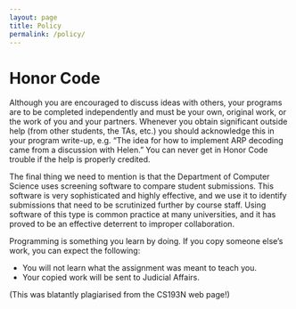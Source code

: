 ```yaml
---
layout: page
title: Policy
permalink: /policy/
---
```


# Honor Code

Although you are encouraged to discuss ideas with others, your programs are to be completed independently and must be your own, original work, or the work of you and your partners. Whenever you obtain significant outside help (from other students, the TAs, etc.) you should acknowledge this in your program write-up, e.g. “The idea for how to implement ARP decoding came from a discussion with Helen.” You can never get in Honor Code trouble if the help is properly credited.

The final thing we need to mention is that the Department of Computer Science uses screening software to compare student submissions. This software is very sophisticated and highly effective, and we use it to identify submissions that need to be scrutinized further by course staff. Using software of this type is common practice at many universities, and it has proved to be an effective deterrent to improper collaboration.

Programming is something you learn by doing. If you copy someone else’s work, you can expect the following:
* You will not learn what the assignment was meant to teach you.
* Your copied work will be sent to Judicial Affairs.

(This was blatantly plagiarised from the CS193N web page!)
